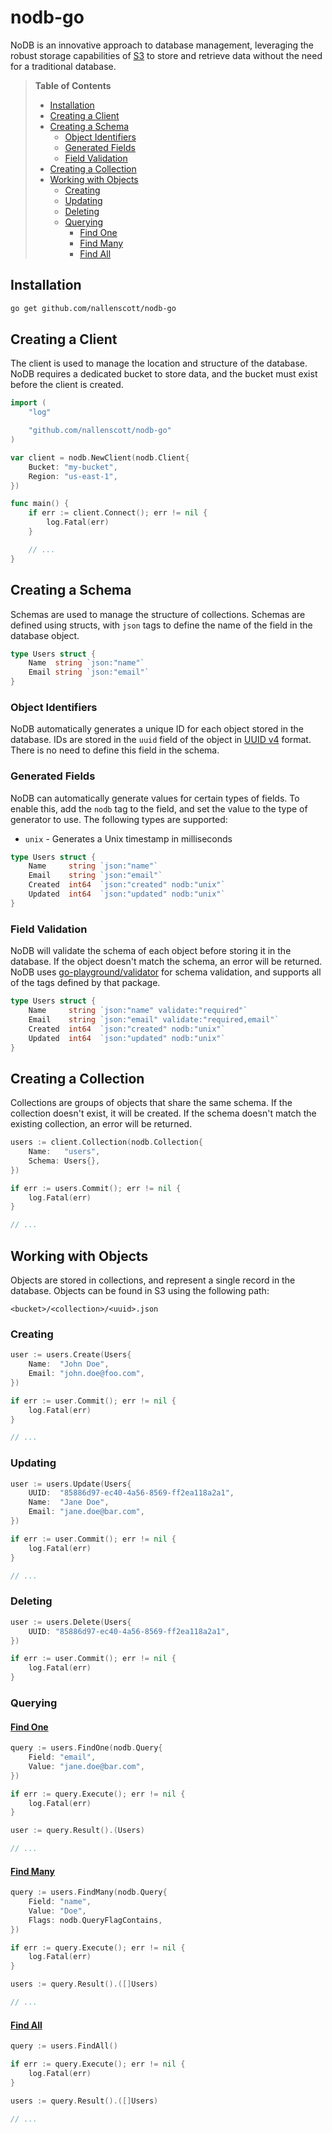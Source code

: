 # nodb-go

NoDB is an innovative approach to database management, leveraging the robust storage capabilities of [S3]() to store and retrieve data without the need for a traditional database.

> **Table of Contents**
>
> - [Installation](#installation)
> - [Creating a Client](#creating-a-client)
> - [Creating a Schema](#creating-a-schema)
>   - [Object Identifiers](#object-identifiers)
>   - [Generated Fields](#generated-fields)
>   - [Field Validation](#field-validation)
> - [Creating a Collection](#creating-a-collection)
> - [Working with Objects](#working-with-objects)
>   - [Creating](#creating)
>   - [Updating](#updating)
>   - [Deleting](#deleting)
>   - [Querying](#querying)
>     - [Find One](#find-one)
>     - [Find Many](#find-many)
>     - [Find All](#find-all)

## Installation

```bash
go get github.com/nallenscott/nodb-go
```

## Creating a Client

The client is used to manage the location and structure of the database. NoDB requires a dedicated bucket to store data, and the bucket must exist before the client is created.

```go
import (
    "log"

    "github.com/nallenscott/nodb-go"
)

var client = nodb.NewClient(nodb.Client{
    Bucket: "my-bucket",
    Region: "us-east-1",
})

func main() {
    if err := client.Connect(); err != nil {
        log.Fatal(err)
    }

    // ...
}
```

## Creating a Schema

Schemas are used to manage the structure of collections. Schemas are defined using structs, with `json` tags to define the name of the field in the database object.

```go
type Users struct {
    Name  string `json:"name"`
    Email string `json:"email"`
}
```

### Object Identifiers

NoDB automatically generates a unique ID for each object stored in the database. IDs are stored in the `uuid` field of the object in [UUID v4](https://www.ietf.org/archive/id/draft-ietf-uuidrev-rfc4122bis-10.html#name-uuid-version-4) format. There is no need to define this field in the schema.

### Generated Fields

NoDB can automatically generate values for certain types of fields. To enable this, add the `nodb` tag to the field, and set the value to the type of generator to use. The following types are supported:

- `unix` - Generates a Unix timestamp in milliseconds

```go
type Users struct {
    Name     string `json:"name"`
    Email    string `json:"email"`
    Created  int64  `json:"created" nodb:"unix"`
    Updated  int64  `json:"updated" nodb:"unix"`
}
```

### Field Validation

NoDB will validate the schema of each object before storing it in the database. If the object doesn't match the schema, an error will be returned. NoDB uses [go-playground/validator](https://github.com/go-playground/validator) for schema validation, and supports all of the tags defined by that package.

```go
type Users struct {
    Name     string `json:"name" validate:"required"`
    Email    string `json:"email" validate:"required,email"`
    Created  int64  `json:"created" nodb:"unix"`
    Updated  int64  `json:"updated" nodb:"unix"`
}
```

## Creating a Collection

Collections are groups of objects that share the same schema. If the collection doesn't exist, it will be created. If the schema doesn't match the existing collection, an error will be returned.

```go
users := client.Collection(nodb.Collection{
    Name:   "users",
    Schema: Users{},
})

if err := users.Commit(); err != nil {
    log.Fatal(err)
}

// ...
```

## Working with Objects

Objects are stored in collections, and represent a single record in the database. Objects can be found in S3 using the following path:

```
<bucket>/<collection>/<uuid>.json
```

### Creating

```go
user := users.Create(Users{
    Name:  "John Doe",
    Email: "john.doe@foo.com",
})

if err := user.Commit(); err != nil {
    log.Fatal(err)
}

// ...
```

### Updating

```go
user := users.Update(Users{
    UUID:  "85886d97-ec40-4a56-8569-ff2ea118a2a1",
    Name:  "Jane Doe",
    Email: "jane.doe@bar.com",
})

if err := user.Commit(); err != nil {
    log.Fatal(err)
}

// ...
```

### Deleting

```go
user := users.Delete(Users{
    UUID: "85886d97-ec40-4a56-8569-ff2ea118a2a1",
})

if err := user.Commit(); err != nil {
    log.Fatal(err)
}
```

### Querying

#### <u>Find One</u>

```go
query := users.FindOne(nodb.Query{
    Field: "email",
    Value: "jane.doe@bar.com",
})

if err := query.Execute(); err != nil {
    log.Fatal(err)
}

user := query.Result().(Users)

// ...
```

#### <u>Find Many</u>

```go
query := users.FindMany(nodb.Query{
    Field: "name",
    Value: "Doe",
    Flags: nodb.QueryFlagContains,
})

if err := query.Execute(); err != nil {
    log.Fatal(err)
}

users := query.Result().([]Users)

// ...
```

#### <u>Find All</u>

```go
query := users.FindAll()

if err := query.Execute(); err != nil {
    log.Fatal(err)
}

users := query.Result().([]Users)

// ...
```
